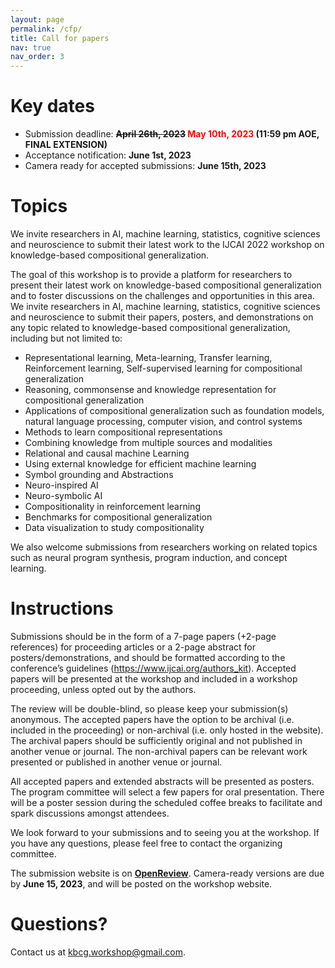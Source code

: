 ```yaml
---
layout: page
permalink: /cfp/
title: Call for papers
nav: true
nav_order: 3
---
```

# Key dates

* Submission deadline:  **~~April 26th, 2023~~ <span style="color:red">May 10th, 2023</span> (11:59 pm AOE, FINAL EXTENSION)**
* Acceptance notification: **June 1st, 2023**
* Camera ready for accepted submissions: **June 15th, 2023**

# Topics

We invite researchers in AI, machine learning, statistics, cognitive sciences and neuroscience to submit their latest work to the IJCAI 2022 workshop on knowledge-based compositional generalization.

The goal of this workshop is to provide a platform for researchers to present their latest work on knowledge-based compositional generalization and to foster discussions on the challenges and opportunities in this area. We invite researchers in AI, machine learning, statistics, cognitive sciences and neuroscience to submit their papers, posters, and demonstrations on any topic related to knowledge-based compositional generalization, including but not limited to:

- Representational learning, Meta-learning, Transfer learning, Reinforcement learning, Self-supervised learning for compositional generalization
- Reasoning, commonsense and knowledge representation for compositional generalization
- Applications of compositional generalization such as foundation models, natural language
  processing, computer vision, and control systems
- Methods to learn compositional representations
- Combining knowledge from multiple sources and modalities
- Relational and causal machine Learning
- Using external knowledge for efficient machine learning
- Symbol grounding and Abstractions
- Neuro-inspired AI
- Neuro-symbolic AI
- Compositionality in reinforcement learning
- Benchmarks for compositional generalization
- Data visualization to study compositionality

We also welcome submissions from researchers working on related topics such as neural program synthesis, program induction, and concept learning.

# Instructions

Submissions should be in the form of a 7-page papers (+2-page references) for proceeding articles or a 2-page abstract for posters/demonstrations, and should be formatted according to the conference’s guidelines (https://www.ijcai.org/authors_kit). Accepted papers will be presented at the workshop and included in a workshop proceeding, unless opted out by the authors.

The review will be double-blind, so please keep your submission(s) anonymous. The accepted papers have the option to be archival (i.e. included in the proceeding) or non-archival (i.e. only hosted in the website). The archival papers should be sufficiently original and not published in another venue or journal. The non-archival papers can be relevant work presented or published in another venue or journal.

All accepted papers and extended abstracts will be presented as posters. The program committee will select a few papers for oral presentation. There will be a poster session during the scheduled coffee breaks to facilitate and spark discussions amongst attendees.

We look forward to your submissions and to seeing you at the workshop. If you have any questions, please feel free to contact the organizing committee.

The submission website is on **[OpenReview](https://openreview.net/group?id=ijcai.org/IJCAI/2023/Workshop/KBCG)**. Camera-ready versions are due by **June 15, 2023**, and will be posted on the workshop website.

# Questions?

Contact us at [kbcg.workshop@gmail.com](mailto:kbcg.workshop@gmail.com).
